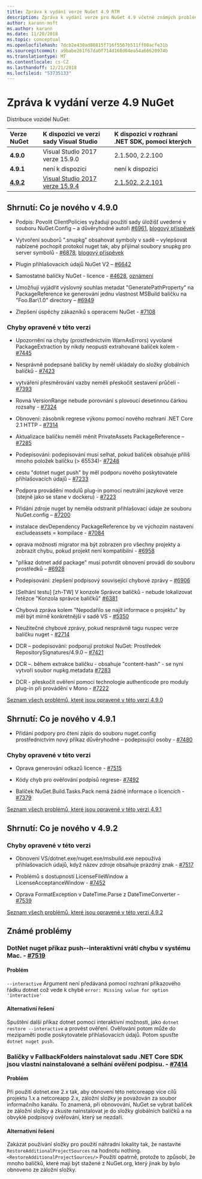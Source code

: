 ```yaml
---
title: Zpráva k vydání verze NuGet 4.9 RTM
description: Zpráva k vydání verze pro NuGet 4.9 včetně známých problémů, opravy chyb, nových funkcích a chcete.
author: karann-msft
ms.author: karann
ms.date: 11/20/2018
ms.topic: conceptual
ms.openlocfilehash: 7dcb2e430ad80815f716f5567b511ff08acfe31b
ms.sourcegitcommit: a9babe261f67da0f714d168d04ea54a66628974b
ms.translationtype: MT
ms.contentlocale: cs-CZ
ms.lasthandoff: 12/21/2018
ms.locfileid: "53735133"
---
```

# <a name="nuget-49-release-notes"></a>Zpráva k vydání verze 4.9 NuGet

Distribuce vozidel NuGet:

| Verze NuGet | K dispozici ve verzi sady Visual Studio| K dispozici v rozhraní .NET SDK, pomocí kterých|
|:---|:---|:---|
| **4.9.0** | Visual Studio 2017 verze 15.9.0 | 2.1.500, 2.2.100 |
| **4.9.1** | není k dispozici | není k dispozici |
| [**4.9.2**](https://nuget.org/downloads) |[Visual Studio 2017 verze 15.9.4](https://visualstudio.microsoft.com/downloads/) | [2.1.502, 2.2.101](https://www.microsoft.com/net/download/visual-studio-sdks) |

## <a name="summary-whats-new-in-490"></a>Shrnutí: Co je nového v 4.9.0

* Podpis: Povolit ClientPolicies vyžadují použití sady úložišť uvedené v souboru NuGet.Config – a důvěryhodné autoři [#6961](https://github.com/NuGet/Home/issues/6961), [blogový příspěvek](https://blog.nuget.org/20181205/Lock-down-your-dependencies-using-configurable-trust-policies.html)

* Vytvoření souborů ".snupkg" obsahovat symboly v sadě – vylepšovat nabízené pochopit protokol nuget tak, aby přijímal soubory snupkg pro server symbolů - [#6878](https://github.com/NuGet/Home/issues/6878), [blogový příspěvek](https://blog.nuget.org/20181116/Improved-debugging-experience-with-the-NuGet-org-symbol-server-and-snupkg.html)

* Plugin přihlašovacích údajů NuGet V2 – [#6642](https://github.com/NuGet/Home/issues/6642)

* Samostatné balíčky NuGet - licence - [#4628](https://github.com/NuGet/Home/issues/4628), [oznámení](https://github.com/NuGet/Announcements/issues/32)

* Umožňují vyjádřit výslovný souhlas metadat "GeneratePathProperty" na PackageReference ke generování jednu vlastnost MSBuild balíčku na "Foo.Bar\1.0\" directory – [#6949](https://github.com/NuGet/Home/issues/6949)

* Zlepšení úspěchy zákazníků s operacemi NuGet - [#7108](https://github.com/NuGet/Home/issues/7108)

### <a name="issues-fixed-in-this-release"></a>Chyby opravené v této verzi

* Upozornění na chyby (prostřednictvím WarnAsErrors) vyvolané PackageExtraction by nikdy neopustí extrahované balíček kolem - [#7445](https://github.com/NuGet/Home/issues/7445)

* Nesprávně podepsané balíčky by neměl ukládaly do složky globálních balíčků - [#7423](https://github.com/NuGet/Home/issues/7423)

* vytváření přesměrování vazby neměli přeskočit sestavení průčelí - [#7393](https://github.com/NuGet/Home/issues/7393)

* Rovná VersionRange nebude porovnání s plovoucí desetinnou čárkou rozsahy - [#7324](https://github.com/NuGet/Home/issues/7324)

* Obnovení: zásobník regrese výkonu pomocí nového rozhraní .NET Core 2.1 HTTP - [#7314](https://github.com/NuGet/Home/issues/7314)

* Aktualizace balíčku neměli měnit PrivateAssets PackageReference – [#7285](https://github.com/NuGet/Home/issues/7285)

* Podepisování: podepisování musí selhat, pokud balíček obsahuje příliš mnoho položek balíčku (> 65534)- [#7248](https://github.com/NuGet/Home/issues/7248)

* cestu "dotnet nuget push" by měl podporu nového poskytovatele přihlašovacích údajů – [#7233](https://github.com/NuGet/Home/issues/7233)

* Podpora provádění modulů plug-in pomocí neutrální jazykové verze (stejně jako se stane v dockeru) - [#7223](https://github.com/NuGet/Home/issues/7223)

* Přidání zdroje nuget by neměla odstranit přihlašovací údaje ze souboru NuGet.config – [#7200](https://github.com/NuGet/Home/issues/7200)

* instalace devDependency PackageReference by ve výchozím nastavení excludeassets = kompilace - [#7084](https://github.com/NuGet/Home/issues/7084)

* oprava možnosti migrator má být zobrazen pro všechny projekty a zobrazit chybu, pokud projekt není kompatibilní - [#6958](https://github.com/NuGet/Home/issues/6958)

* "příkaz dotnet add package" musí potvrdit obnovení provádí do souboru prostředků – [#6928](https://github.com/NuGet/Home/issues/6928)

* Podepisování: zlepšení podpisový související chybové zprávy – [#6906](https://github.com/NuGet/Home/issues/6906)

* [Selhání testu] [zh-TW] V konzole Správce balíčků - nebude lokalizovat řetězce "Konzola správce balíčků" [#6381](https://github.com/NuGet/Home/issues/6381)

* Chybová zpráva kolem "Nepodařilo se najít informace o projektu" by měl být mírně konkrétnější v sadě VS - [#5350](https://github.com/NuGet/Home/issues/5350)

* Neužitečné chybové zprávy, pokud nesprávně tagu nuspec verze balíčku nuget - [#2714](https://github.com/NuGet/Home/issues/2714)

* DCR – podepisování: podporují protokol NuGet: Prostředek RepositorySignatures/4.9.0 – [#7421](https://github.com/NuGet/Home/issues/7421)

* DCR –. během extrakce balíčku - obsahuje "content-hash" - se nyní vytvoří soubor nupkg.metadata [#7283](https://github.com/NuGet/Home/issues/7283)

* DCR - přeskočit ověření pomocí technologie authenticode pro moduly plug-in při provádění v Mono - [#7222](https://github.com/NuGet/Home/issues/7222)

[Seznam všech problémů, které jsou opravené v této verzi 4.9.0](https://github.com/NuGet/Home/issues?q=is%3Aissue+is%3Aclosed+milestone%3A%224.9") <br>

## <a name="summary-whats-new-in-491"></a>Shrnutí: Co je nového v 4.9.1

* Přidání podpory pro čtení zápis do souboru nuget.config prostřednictvím nový příkaz důvěryhodné – podepisující osoby - [#7480](https://github.com/NuGet/Home/issues/7480)

### <a name="issues-fixed-in-this-release"></a>Chyby opravené v této verzi

* Oprava generování odkazů licence - [#7515](https://github.com/NuGet/Home/issues/7515)

* Kódy chyb pro ověřování podpisů regrese- [#7492](https://github.com/NuGet/Home/issues/7492)

* Balíček NuGet.Build.Tasks.Pack nemá žádné informace o licencích - [#7379](https://github.com/NuGet/Home/issues/7379)

[Seznam všech problémů, které jsou opravené v této verzi 4.9.1](https://github.com/NuGet/Home/issues?q=is%3Aissue+is%3Aclosed+milestone%3A%224.9.1")

## <a name="summary-whats-new-in-492"></a>Shrnutí: Co je nového v 4.9.2

### <a name="issues-fixed-in-this-release"></a>Chyby opravené v této verzi

* Obnovení VS/dotnet.exe/nuget.exe/msbuild.exe nepoužívá přihlašovacích údajů, když název zdroje obsahuje prázdný znak - [#7517](https://github.com/NuGet/Home/issues/7517)

* Problémů s dostupností LicenseFileWindow a LicenseAcceptanceWindow - [#7452](https://github.com/NuGet/Home/issues/7452)

* Oprava FormatException v DateTime.Parse z DateTimeConverter - [#7539](https://github.com/NuGet/Home/issues/7539)

[Seznam všech problémů, které jsou opravené v této verzi 4.9.2](https://github.com/NuGet/Home/issues?q=is%3Aissue+is%3Aclosed+milestone%3A%224.9.2")

## <a name="known-issues"></a>Známé problémy

### <a name="dotnet-nuget-push---interactive-gives-an-error-on-mac---7519httpsgithubcomnugethomeissues7519"></a>DotNet nuget příkaz push--interaktivní vrátí chybu v systému Mac. - [#7519](https://github.com/NuGet/Home/issues/7519)

#### <a name="issue"></a>Problém
`--interactive` Argument není předávaná pomocí rozhraní příkazového řádku dotnet což vede k chybě `error: Missing value for option 'interactive'`

#### <a name="workaround"></a>Alternativní řešení
Spuštění další příkaz dotnet pomocí interaktivní možnosti, jako `dotnet restore --interactive` a provést ověření. Ověřování potom může do mezipaměti podle poskytovatele přihlašovacích údajů. Potom spusťte `dotnet nuget push`.

### <a name="packages-in-fallbackfolders-installed-by-net-core-sdk-are-custom-installed-and-fail-signature-validation---7414httpsgithubcomnugethomeissues7414"></a>Balíčky v FallbackFolders nainstalovat sadu .NET Core SDK jsou vlastní nainstalované a selhání ověření podpisu. - [#7414](https://github.com/NuGet/Home/issues/7414)

#### <a name="issue"></a>Problém
Při použití dotnet.exe 2.x tak, aby obnovení této netcoreapp více cílů projektu 1.x a netcoreapp 2.x, záložní složky je považován za soubor informačního kanálu. To znamená, při obnovování, NuGet se vybrat balíček ze záložní složky a zkuste nainstalovat je do složky globálních balíčků a na obvyklé podpisový ověřování, který se nezdaří.

#### <a name="workaround"></a>Alternativní řešení
Zakázat používání složky pro použití náhradní lokality tak, že nastavíte `RestoreAdditionalProjectSources` na hodnotu nothing. `<RestoreAdditionalProjectSources/>` Použití opatrně, protože to způsobí, že mnoho balíčků, které mají být stažené z NuGet.org, který jinak by bylo obnoveno ze záložní složky.
